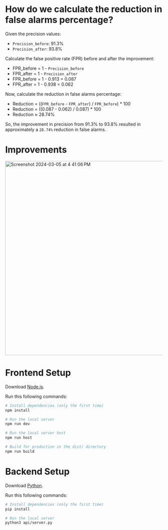 # How do we calculate the reduction in false alarms percentage?
Given the precision values:
- `Precision_before`: 91.3%
- `Precision_after`: 93.8%

Calculate the false positive rate (FPR) before and after the improvement:
- FPR_before = 1 - `Precision_before`
- FPR_after = 1 - `Precision_after`
- FPR_before = 1 - 0.913 = 0.087
- FPR_after = 1 - 0.938 = 0.062

Now, calculate the reduction in false alarms percentage:
- Reduction = ((`FPR_before` - `FPR_after`) / `FPR_before`) * 100
- Reduction = ((0.087 - 0.062) / 0.087) * 100
- Reduction ≈ 28.74%

So, the improvement in precision from 91.3% to 93.8% resulted in approximately a `28.74%` reduction in false alarms.

# Improvements
<img width="619" alt="Screenshot 2024-03-05 at 4 41 06 PM" src="https://github.com/SahilK-027/SIGHT-Analyzer/assets/104154041/0d5d3dae-ab42-4e08-a906-f1de24df4546">

# Frontend Setup
Download [Node.js](https://nodejs.org/en/download/).

Run this following commands:

``` bash
# Install dependencies (only the first time)
npm install

# Run the local server
npm run dev

# Run the local server host
npm run host

# Build for production in the dist/ directory
npm run build
```

# Backend Setup
Download [Python](https://www.python.org/downloads/).

Run this following commands:

``` bash
# Install dependencies (only the first time)
pip install

# Run the local server
python3 api/server.py 
```
